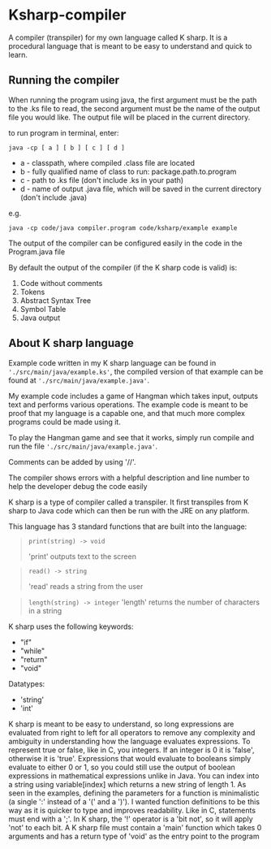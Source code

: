 # Ksharp-compiler
A compiler (transpiler) for my own language called K sharp. It is a procedural language that is meant to be easy to understand and quick to learn.

## Running the compiler

When running the program using java, the first argument must be the path to the .ks file to read, the second argument must be the name of the output file you would like. The output file will be placed in the current directory.

to run program in terminal, enter:

    java -cp [ a ] [ b ] [ c ] [ d ]
    
- a - classpath, where compiled .class file are located
- b - fully qualified name of class to run: package.path.to.program
- c - path to .ks file (don't include .ks in your path)
- d - name of output .java file, which will be saved in the current directory (don't include .java)

e.g.

    java -cp code/java compiler.program code/ksharp/example example

The output of the compiler can be configured easily in the code in the Program.java file

By default the output of the compiler (if the K sharp code is valid) is:
1. Code without comments
2. Tokens
3. Abstract Syntax Tree
4. Symbol Table
5. Java output

## About K sharp language

Example code written in my K sharp language can be found in `'./src/main/java/example.ks'`, the compiled version of that example can be found at `'./src/main/java/example.java'`.

My example code includes a game of Hangman which takes input, outputs text and performs various operations. The example code is meant to be proof that my language is a capable one, and that much more complex programs could be made using it.

To play the Hangman game and see that it works, simply run compile and run the file `'./src/main/java/example.java'`.

Comments can be added by using '//'.

The compiler shows errors with a helpful description and line number to help the developer debug the code easily

K sharp is a type of compiler called a transpiler. It first transpiles from K sharp to Java code which can then be run with the JRE on any platform.

This language has 3 standard functions that are built into the language:
>     print(string) -> void
> 'print' outputs text to the screen

>     read() -> string
> 'read' reads a string from the user

> `length(string) -> integer`
> 'length' returns the number of characters in a string

K sharp uses the following keywords: 
- "if"
- "while"
- "return"
- "void"

Datatypes:
- 'string'
- 'int'

K sharp is meant to be easy to understand, so long expressions are evaluated from right to left for all operators to remove any complexity and ambiguity in understanding how the language evaluates expressions.
To represent true or false, like in C, you integers. If an integer is 0 it is 'false', otherwise it is 'true'.
Expressions that would evaluate to booleans simply evaluate to either 0 or 1, so you could still use the output of boolean expressions in mathematical expressions unlike in Java.
You can index into a string using variable[index] which returns a new string of length 1.
As seen in the examples, defining the parameters for a function is minimalistic (a single ':' instead of a '(' and a ')'). I wanted function definitions to be this way as it is quicker to type and improves readability.
Like in C, statements must end with a ';'.
In K sharp, the '!' operator is a 'bit not', so it will apply 'not' to each bit.
A K sharp file must contain a 'main' function which takes 0 arguments and has a return type of 'void' as the entry point to the program
